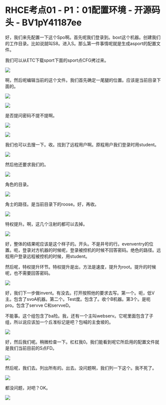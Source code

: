 # RHCE考点01 - P1：01配置环境 - 开源码头 - BV1pY41187ee

好，我们来先配置一下这个Spo啊。首先呢我们登录到。boxt这个机器。创建我们的工作目录。比如说就叫S8。进入S。那么第一件事情呢就是生成asport的配置文件。

我们可以从ETC下载sport下面的sport点CFG拷过来。

![](img/42a6fddb2f99b33982197cc4db78dd8e_1.png)

啊，然后呢编辑当前的这个文件。我们首先确定一尾腿的位置。应该是当前目录下面的。

![](img/42a6fddb2f99b33982197cc4db78dd8e_3.png)

![](img/42a6fddb2f99b33982197cc4db78dd8e_4.png)

是否提问密码不提不提啊。

![](img/42a6fddb2f99b33982197cc4db78dd8e_6.png)

![](img/42a6fddb2f99b33982197cc4db78dd8e_7.png)

我们也可以去搜一下。收。找到了远程用户啊。原程用户我们登录时用student。

![](img/42a6fddb2f99b33982197cc4db78dd8e_9.png)

然后他还要求我们的。

![](img/42a6fddb2f99b33982197cc4db78dd8e_11.png)

角色的目录。

![](img/42a6fddb2f99b33982197cc4db78dd8e_13.png)

角士的路径。是当前目录下的roose。好，再收。

![](img/42a6fddb2f99b33982197cc4db78dd8e_15.png)

特权提升。啊，这几个注射的都可以去掉。

![](img/42a6fddb2f99b33982197cc4db78dd8e_17.png)

好，整体的结果呢应该是这个样子的。开头。不是井号的行。evenventry的位置。呃，登录对方机器的时候呢，登录被控机的时候不回答密码。绝色的路径。远程用户登录远程被控机的时候，用student。

然后呢，特权提升环节。特权提升是出，方法是速度，提升为root。提升的时候呢，也不需要回答密码。

![](img/42a6fddb2f99b33982197cc4db78dd8e_19.png)

好，我们下一步做invent。有没去。打开按照他的要求去写。第一个。呃，低V主。包含了svoA机器。第二个。Test度。包含了。收个B机器。第3个。是呃pro。包含了servve C和servveD。

不能事。这个组包含了ba险。我，还有一个主叫webserv。它呢里面包含了子组，所以说应该加一个丘准标记是吧？包喊的主食坡的。



![](img/42a6fddb2f99b33982197cc4db78dd8e_21.png)

好，然后我们呢。稍微检查一下。杠杠我0。我们能看到呢它所启用的配置文件就是我们当前目前的S点FD。

![](img/42a6fddb2f99b33982197cc4db78dd8e_23.png)

然后呢，我们去。列出所有的。出去。没问题啊，我们列一下这个。我不死了。

![](img/42a6fddb2f99b33982197cc4db78dd8e_25.png)

都没问题，对吧？OK。

![](img/42a6fddb2f99b33982197cc4db78dd8e_27.png)